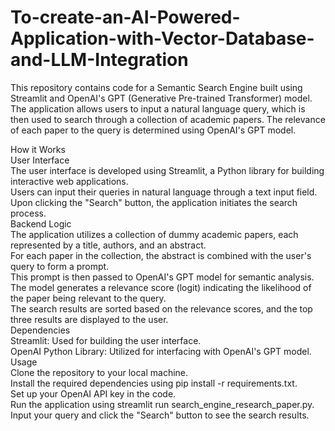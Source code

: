 # To-create-an-AI-Powered-Application-with-Vector-Database-and-LLM-Integration  

This repository contains code for a Semantic Search Engine built using Streamlit and OpenAI's GPT (Generative Pre-trained Transformer) model. The application allows users to input a natural language query, which is then used to search through a collection of academic papers. The relevance of each paper to the query is determined using OpenAI's GPT model.  

How it Works  
User Interface  
The user interface is developed using Streamlit, a Python library for building interactive web applications.  
Users can input their queries in natural language through a text input field.  
Upon clicking the "Search" button, the application initiates the search process.  
Backend Logic  
The application utilizes a collection of dummy academic papers, each represented by a title, authors, and an abstract.  
For each paper in the collection, the abstract is combined with the user's query to form a prompt.  
This prompt is then passed to OpenAI's GPT model for semantic analysis.  
The model generates a relevance score (logit) indicating the likelihood of the paper being relevant to the query.  
The search results are sorted based on the relevance scores, and the top three results are displayed to the user.  
Dependencies  
Streamlit: Used for building the user interface.  
OpenAI Python Library: Utilized for interfacing with OpenAI's GPT model.  
Usage  
Clone the repository to your local machine.  
Install the required dependencies using pip install -r requirements.txt.  
Set up your OpenAI API key in the code.  
Run the application using streamlit run search_engine_research_paper.py.  
Input your query and click the "Search" button to see the search results.  
